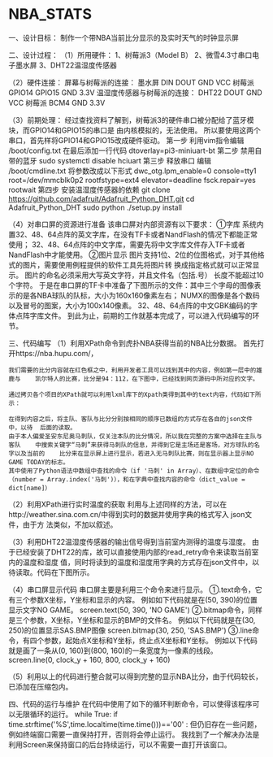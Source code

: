 # NBA_STATS

一、设计目标：
制作一个带NBA当前比分显示的及实时天气的时钟显示屏

二、设计过程：
（1）所用硬件：
	1、树莓派3（Model B）
	2、微雪4.3寸串口电子墨水屏
	3、DHT22温湿度传感器

（2）硬件连接：
	屏幕与树莓派的连接：
  墨水屏	DIN   	DOUT	  GND	 VCC
  树莓派	GPIO14	GPIO15	GND	 3.3V
	温湿度传感器与树莓派的连接：
  DHT22	   DOUT	 GND	 VCC
  树莓派	  BCM4	 GND	3.3V

（3）前期处理：
	经过查找资料了解到，树莓派3的硬件串口被分配给了蓝牙模块，而GPIO14和GPIO15的串口是	由内核模拟的，无法使用。
  所以要使用这两个串口，首先样将GPIO14和GPIO15改成硬件驱动。
	第一步 利用vim指令编辑 /boot/config.txt 在最后添加一行代码
	dtoverlay=pi3-miniuart-bt
	第二步 禁用自带的蓝牙
	sudo systemctl disable hciuart
	第三步 释放串口 编辑 /boot/cmdline.txt 将参数改成以下形式
	dwc_otg.lpm_enable=0 console=tty1 root=/dev/mmcblk0p2
	rootfstype=ext4 	elevator=deadline fsck.repair=yes rootwait
	第四步 安装温湿度传感器的依赖
	git clone https://github.com/adafruit/Adafruit_Python_DHT.git
	cd Adafruit_Python_DHT
	sudo python ./setup.py install

（4）对串口屏的资源进行准备
	该串口屏对内部资源有以下要求：
	①字库
	系统内置32、48、64点阵的英文字库，在没有TF卡或者NandFlash的情况下都能正常使用；
  32、48、64点阵的中文字库，需要先将中文字库文件存入TF卡或者NandFlash中才能使用。
  ②图片显示
	图片支持1位、2位的位图格式，对于其他格式的图片，需要使用例程提供的软件工具先将图片转	换成指定格式就可以正常显示。
	图片的命名必须采用大写英文字符，并且文件名（包括.号） 长度不能超过10个字符。
	于是在串口屏的TF卡中准备了下图所示的文件：其中三个字母的图像表示的是各NBA球队的队标，大小为160x160像素左右；
  NUMX的图像是各个数码以及冒号的图案，大小为100x140像素。
  32、48、64点阵的中文GBK编码的字体点阵字库文件。
 	到此为止，前期的工作就基本完成了，可以进入代码编写的环节。

三、代码编写
（1）利用XPath命令到虎扑NBA获得当前的NBA比分数据。
	首先打开https://nba.hupu.com/，
 
	我们需要的比分内容就在红色框之中，利用开发者工具可以找到其中的内容，例如第一层中的雄鹿与	凯尔特人的比赛，比分是94：112，在下图中，已经找到网页源码中所对应的文字。
 
	通过拷贝各个项目的XPath就可以利用lxml库下的Xpath类得到其中的text内容，代码如下所示：
 
	在得到内容之后，将主队、客队与比分分别按相同的顺序已数组的方式存在各自的json文件中，以待	后面的读取。
	由于本人偏爱圣安东尼奥马刺队，仅关注本队的比分情况，所以我在完整的方案中选择在主队与客队	中搜索关键字“马刺”来获得马刺队的信息，并得到它是主场还是客场，对方球队的名字以及当前的	比分来在显示屏上进行显示，若进入无马刺队比赛，则在显示器上显示NO GAME TODAY的标志。
	其中使用了Python语法中数组中查找的命令（if '马刺' in Array）、在数组中定位的命令	（number = Array.index('马刺')），和在字典中查找内容的命令（dict_value = dict[name]）


（2）利用XPath进行实时温度的获取
	利用与上述同样的方法，可以在http://weather.sina.com.cn/中得到实时的数据并使用字典的格式写入	json文件，由于方	法类似，不加以叙述。

（3）利用DHT22温湿度传感器的输出信号得到当前室内测得的温度与湿度。
	由于已经安装了DHT22的库，故可以直接使用内部的read_retry命令来读取当前室内的温度和湿度	值，同时将读到的温度和湿度用字典的方式存在json文件中，以待读取。代码在下图所示。
 

（4）串口屏显示代码
	串口屏主要是利用三个命令来进行显示。
	①.text命令，它有三个参数X坐标，Y坐标和显示的内容。
		例如如下代码就是在(50, 390)的位置显示文字NO GAME。
screen.text(50, 390, 'NO GAME')
	②.bitmap命令，同样是三个参数，X坐标，Y坐标和显示的BMP的文件名。
		例如以下代码就是在(30, 250)的位置显示SAS.BMP图像
screen.bitmap(30, 250, 'SAS.BMP')
	③.line命令，有四个参数，起始点X坐标和Y坐标，终止点X坐标和Y坐标。
		例如以下代码就是画了一条从(0, 160)到(800, 160)的一条宽度为一像素的线段。
screen.line(0, clock_y + 160, 800, clock_y + 160)

（5）利用以上的代码进行整合就可以得到完整的显示NBA比分，由于代码较长，已添加在压缩包内。

四、代码的运行与维护
	在代码中使用了如下的循环判断命令，可以使得该程序可以无限循环的运行。
while True:
    if time.strftime('%S',time.localtime(time.time()))=='00' :
但仍旧存在一些问题，例如终端窗口需要一直保持打开，否则将会停止运行。
我找到了一个解决办法是利用Screen来保持窗口的后台持续运行，可以不需要一直打开该窗口。
